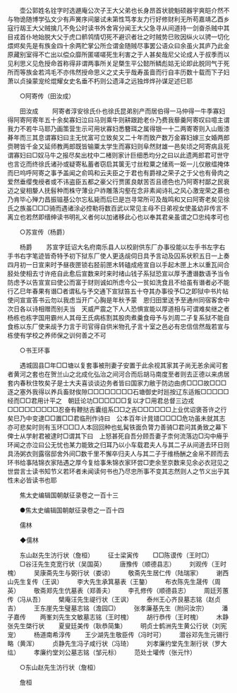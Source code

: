 <!-- { "loadSidebar": true } -->
　　壶公郭姓名铨字时选遯庵公次子王大父弟也长身昂首状貌魁硕器宇爽皑介然不与物诡随博学弘文少有声黉序间屡试未第性笃孝友力行好修财利无所苟嘉靖乙酉乡寇行刼王大父贼擒几不免公时读书外舍宵分闻王大父急寻从间道持一剑奋杀贼中其目戎首仆地始脱大父于虎口鹡鸰情切死不避识者壮之时贼势巳败因纵火以骋一切化煨烬矣先是有族金四十余两贮掌公所佥谓金随贼尽事罢公语众曰余虽火其庐乃此金原藏别室得不亡出以偿众靡所匿嗟嗟死生利害之于人甚矣哉尼父论成人于叔季而以见利思义见危授命首称得非谓两事所关足槩生平公懿所鳞彪姑无论即此脱同气于死所而等族金若鸿毛不亦伟然授命思义之丈夫乎哉寿虽啬而行自丰历数十载而下子妇萧以贞操蒙宠纶焜耀女史名垂不朽则公遗泽之远独烨烨孙谋足述巳耶 

　　○阿寄传（田汝成） 

　　田汝成 
　　阿寄者淳安徐氏仆也徐氏昆弟别产而居伯得一马仲得一牛季寡妇得阿寄阿寄年五十余矣寡妇泣曰马则乘牛则耕跟跄老仆乃费我藜羹阿寄叹曰噫主谓我力不若牛马耶乃画策营生示可用状寡妇悉簪珥之属得银一十二两寄寄则入山贩漆朞年而三其息谓寡妇曰主无忧富可立致矣又二十年而致产数万金寡妇嫁三女婚两郎赍聘皆千金又延师教两郎既皆输粟太学生而寡妇则阜然财雄一邑矣顷之阿寄病且死谓寡妇曰□奴马牛之报尽矣出枕中二楮则家计巨细悉均分之曰以此遗两郎君可世守也言讫而终徐氏诸孙或疑寄私蓄者窃启其箧无寸丝粒粟之储焉一妪一儿仅敝缊掩体而巳呜呼阿寄之事予盖闻之俞鸣和云夫臣之于君也有爵禄之荣子之于父也有骨肉之爱然垂缨曳绶者或不讳盗臣五都之豪父行贾匿良献苦否且德色也乃阿寄村鄙之民衰迈之叟相嫠人抚髫种而株守薄业户祚雕落沟壑在念非素闻诗礼之风心激宠荣之慕也乃肯毕心殚力昌振镃基公尔忘私毙而后巳是岂寻常所可及哉鸣和又曰阿寄老矣见徐氏之族虽□□□骑而遇诸涂必控勒将数百武以常见主母不日弟视女使虽幼非传言不离立也若然即缙绅读书明礼义者何以加诸移此心也以奉其君亲虽谓之□忠纯孝可也 

　　○苏宣传（杨爵） 

　　杨爵 
　　苏宣字廷诏大名府南乐县人以校尉供东厂办事役能以左手书左字右手书右字笔迹皆奇特予初下狱东厂使人更迭觇伺日具予言动及囚系状积五日一上奏四月初一日宣来时予昼夜匣锁右胫前匣木转磕成疮宣自以手起木匣上木以重瓦间合胫处使相去寸许疮自此愈后宣数来时来时绪山钱子系狱恐宣以厚予遭谮数语予当令防虑予以告宣宣曰使公而富于财则诚如所虑今公一贫如洗食且不给虽有谮者必不能行乙巳年春果有谮□者谓私与予交通下宣狱笞五十夺其办事役予□之即狱中书片帖使问宣宣答书云勿以我虑当开广心胸是年秋予蒙　恩归田里送予至通州同宿客舍中次日各以诗相赠而别夫当　天威严震之下人人恐惧宣能以厚道相与可谓难矣继之者杨栋也栋字国用霸州人其母王氏病栋割其股肉煮羹食母予与刘周二子复系狱不能自食栋以东厂使来觇予力言于司官得自供米物孔子言十室之邑必有忠信信然哉若宣与栋使有学校之养师保之训何善之不可 

　　○书王环事 

　　遇城固县□年□□塘以复套事被刑妻子安置于此余视其家其子尚无恙余闻可套者黄河之套也在贺兰山之北成化弘治之间河合而后胡马南度至者则去正德以来虏居套内春秋住牧矣子是士大夫喜谈谈边务者皆曰国家力敝于防边由虏□□□故□□□逐之塞外我得以养兵畜财俟隙□□□□□□□□石塘御史时廵按辽东适叛□□□□□经而□□君用计平之　朝廷论功□□□□□□复以才□用君总督三边戎□□□□□□□□□忍奋有鞭挞吉囊组系□□之吉□□□□□□上业优诏褒荅许之行矣巳乃中变逮□□置□□君临刑作诗曰　公本百年计晁错□□□□危功虽未就其志亦可悲矣时则有玉环□□□人本回回种也虬髯铁面负膂力善骑□君问其勇致之幕下俾士从学射君被逮时□谓其下曰　上怒甚死自吾分顾吾妻子柰何流落边□沟中瘠乎环闻之亦泣曰公无忧也某力能致之归耳乃以小车载君夫人与其二子从间道去环日则具汤粥衣则露宿邸舍外间□数千里不懈卒归夫人与其二子于维杨酬之金帛不顾而去环书给事陆锦衣家陆遇之厚今复给事朱锦衣家环尝□吏余至京数来见余必衣冠见之世尝言士读书知节义若环者未闻读何书也乃尽忠所事不变其志然则人之节义出乎其性未必皆读书也耶 

　　焦太史编辑国朝献征录卷之一百十三 

　　●焦太史编辑国朝献征录卷之一百十四 

　　儒林 

　　◆儒林 

　　东山赵先生汸行状（詹桓） 
　　征士梁寅传 
　　□□陈谟传（王时□） 
　　□谷汪先生克宽行状（吴国英） 
　　唐豫传（顺德县志） 
　　刘观传（王时槐） 
　　吴康斋先生与弼行状（娄谅） 
　　敬斋先生居仁传（陆瑞家） 
　　谢西山先生复传（王讽） 
　　李大先生承箕墓表（王鏊） 
　　布衣陈先生晟传（周英） 
　　敬斋郑先生伉墓表（郑善夫） 
　　李孔修传（顺德县志） 
　　周廷芳蕙传（冯从吾） 
　　檗庵汪先生禔行状（王讽） 
　　泰州王心齐艮墓志铭（赵贞吉） 
　　王东崖先生璧墓志铭（澹园□） 
　　张孝廉基先生（附问汝宗） 
　　潘子嘉传 
　　两峯刘先生文敏墓志铭（王时槐） 
　　胡行恭传（王时槐） 
　　木静张先生棨行状 
　　夏叟廷美传（耿恭简集） 
　　明贞士鹤洲先生黄公行状（刘宪宠） 
　　杨道南希淳传 
　　王少湖先生敬臣传（冯时可） 
　　潜谷邓先生元锡行略（黄浑） 
　　贞静先生冯子咸行状（冯琦） 
　　刘孝廉约堂先生淛行状（罗大纮） 
　　孝廉约堂刘公墓志铭（邹元标） 
　　范处士瓘传（张元忭） 

　　○东山赵先生汸行状（詹桓） 

　　詹桓 
